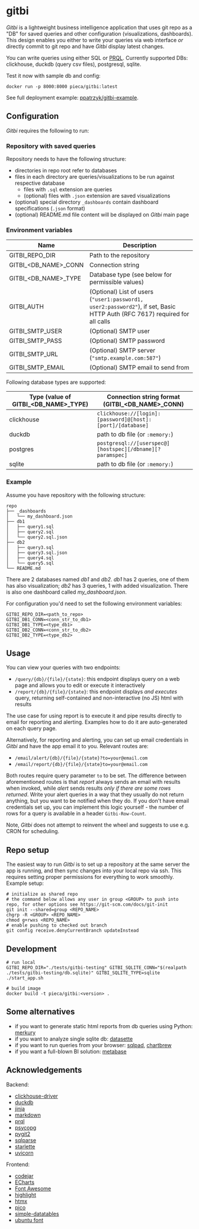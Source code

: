 # gitbi

_Gitbi_ is a lightweight business intelligence application that uses git repo as a "DB" for saved queries and other configuration (visualizations, dashboards). This design enables you either to write your queries via web interface _or_ directly commit to git repo and have _Gitbi_ display latest changes.

You can write queries using either SQL or [PRQL](https://github.com/PRQL/prql). Currently supported DBs: clickhouse, duckdb (query csv files), postgresql, sqlite.

Test it now with sample db and config:

```
docker run -p 8000:8000 pieca/gitbi:latest
```

See full deployment example: [ppatrzyk/gitbi-example](https://github.com/ppatrzyk/gitbi-example).

## Configuration

_Gitbi_ requires the following to run:

### Repository with saved queries

Repository needs to have the following structure:
- directories in repo root refer to databases
- files in each directory are queries/visualizations to be run against respective database
    - files with `.sql` extension are queries
    - (optional) files with `.json` extension are saved visualizations
- (optional) special directory `_dashboards` contain dashboard specifications (`.json` format)
- (optional) README.md file content will be displayed on _Gitbi_ main page

### Environment variables

Name | Description
--- | ---
GITBI\_REPO\_DIR | Path to the repository
GITBI\_<DB\_NAME>\_CONN | Connection string
GITBI\_<DB\_NAME>\_TYPE | Database type (see below for permissible values)
GITBI\_AUTH | (Optional) List of users (`"user1:password1, user2:password2"`), if set, Basic HTTP Auth (RFC 7617) required for all calls
GITBI\_SMTP\_USER | (Optional) SMTP user
GITBI\_SMTP\_PASS | (Optional) SMTP password
GITBI\_SMTP\_URL | (Optional) SMTP server (`"smtp.example.com:587"`)
GITBI\_SMTP\_EMAIL | (Optional) SMTP email to send from

Following database types are supported:

Type (value of GITBI\_<DB\_NAME>\_TYPE) | Connection string format (GITBI\_<DB\_NAME>\_CONN)
--- | ---
clickhouse | `clickhouse://[login]:[password]@[host]:[port]/[database]`
duckdb | path to db file (or `:memory:`)
postgres | `postgresql://[userspec@][hostspec][/dbname][?paramspec]`
sqlite | path to db file (or `:memory:`)

### Example

Assume you have repository with the following structure:

```
repo
├── _dashboards
│   └── my_dashboard.json
├── db1
│   ├── query1.sql
│   ├── query2.sql
│   └── query2.sql.json
├── db2
│   ├── query3.sql
│   ├── query3.sql.json
│   ├── query4.sql
│   └── query5.sql
└── README.md
```

There are 2 databases named _db1_ and _db2_. _db1_ has 2 queries, one of them has also visualization; _db2_ has 3 queries, 1 with added visualization. There is also one dashboard called _my_dashboard.json_.

For configuration you'd need to set the following environment variables:

```
GITBI_REPO_DIR=<path_to_repo>
GITBI_DB1_CONN=<conn_str_to_db1>
GITBI_DB1_TYPE=<type_db1>
GITBI_DB2_CONN=<conn_str_to_db2>
GITBI_DB2_TYPE=<type_db2>
```

## Usage

You can view your queries with two endpoints:

- `/query/{db}/{file}/{state}`: this endpoint displays query on a web page and allows you to edit or execute it interactively
- `/report/{db}/{file}/{state}`: this endpoint displays _and executes_ query, returning self-contained and non-interactive (no JS) html with results

The use case for using report is to execute it and pipe results directly to email for reporting and alerting. Examples how to do it are auto-generated on each query page.

Alternatively, for reporting and alerting, you can set up email credentials in _Gitbi_ and have the app email it to you. Relevant routes are:

- `/email/alert/{db}/{file}/{state}?to=your@email.com`
- `/email/report/{db}/{file}/{state}to=your@email.com`

Both routes require query parameter `to` to be set. The difference between aforementioned routes is that _report_ always sends an email with results when invoked, while _alert_ sends results _only if there are some rows returned_. Write your alert queries in a way that they usually do not return anything, but you want to be notified when they do. If you don't have email credentials set up, you can implement this logic yourself - the number of rows for a query is available in a header `Gitbi-Row-Count`.

Note, _Gitbi_ does not attempt to reinvent the wheel and suggests to use e.g. CRON for scheduling.

## Repo setup

The easiest way to run _Gitbi_ is to set up a repository at the same server the app is running, and then sync changes into your local repo via ssh. This requires setting proper permissions for everything to work smoothly. Example setup:

```
# initialize as shared repo
# the command below allows any user in group <GROUP> to push into repo, for other options see https://git-scm.com/docs/git-init
git init --shared=group <REPO_NAME>
chgrp -R <GROUP> <REPO_NAME>
chmod g+rwxs <REPO_NAME>
# enable pushing to checked out branch
git config receive.denyCurrentBranch updateInstead
```

## Development

```
# run local
GITBI_REPO_DIR="./tests/gitbi-testing" GITBI_SQLITE_CONN="$(realpath ./tests/gitbi-testing/db.sqlite)" GITBI_SQLITE_TYPE=sqlite ./start_app.sh

# build image
docker build -t pieca/gitbi:<version> .
```

## Some alternatives

- if you want to generate static html reports from db queries using Python: [merkury](https://github.com/ppatrzyk/merkury)
- if you want to analyze single sqlite db: [datasette](https://github.com/simonw/datasette)
- if you want to run queries from your browser: [sqlpad](https://github.com/sqlpad/sqlpad), [chartbrew](https://github.com/chartbrew/chartbrew)
- if you want a full-blown BI solution: [metabase](https://github.com/metabase/metabase)

## Acknowledgements

Backend:
- [clickhouse-driver](https://github.com/mymarilyn/clickhouse-driver)
- [duckdb](https://github.com/duckdb/duckdb/tree/master/tools/pythonpkg)
- [jinja](https://github.com/pallets/jinja/)
- [markdown](https://github.com/Python-Markdown/markdown)
- [prql](https://github.com/PRQL/prql/tree/main/bindings/prql-python)
- [psycopg](https://github.com/psycopg/psycopg)
- [pygit2](https://github.com/libgit2/pygit2)
- [sqlparse](https://github.com/andialbrecht/sqlparse)
- [starlette](https://github.com/encode/starlette)
- [uvicorn](https://github.com/encode/uvicorn)

Frontend:
- [codejar](https://github.com/antonmedv/codejar)
- [ECharts](https://github.com/apache/echarts)
- [Font Awesome](https://iconscout.com/contributors/font-awesome)
- [highlight](https://github.com/highlightjs/highlight.js)
- [htmx](https://github.com/bigskysoftware/htmx)
- [pico](https://github.com/picocss/pico)
- [simple-datatables](https://github.com/fiduswriter/simple-datatables)
- [ubuntu font](https://ubuntu.com/legal/font-licence)

